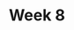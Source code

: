 ---
    title: Week 8
    weekNumber: 8
    days:
      - date: 2021-03-08
        events:
          "**Lecture 19**{: .label .label-lecture } Joins":
      - date: 2021-03-10
        events:
          "**Lecture 20**{: .label .label-lecture } Case Studies":
      - date: 2021-03-12
        events:
          "**Lecture 21**{: .label .label-lecture } Review":
---